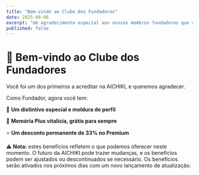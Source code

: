 ```yaml
---
title: "Bem-vindo ao Clube dos Fundadores"
date: 2025-09-06
excerpt: "Um agradecimento especial aos nossos membros fundadores que acreditaram na AICHIKI desde o início."
published: false
---
```


# 🎉 Bem-vindo ao Clube dos Fundadores

Você foi um dos primeiros a acreditar na AICHIKI, e queremos agradecer.

Como Fundador, agora você tem:

🏅 **Um distintivo especial e moldura de perfil**

🧠 **Memória Plus vitalícia, grátis para sempre**

⭐ **Um desconto permanente de 33% no Premium**

⚠️ **Nota:** estes benefícios refletem o que podemos oferecer neste momento. O futuro da AICHIKI pode trazer mudanças, e os benefícios podem ser ajustados ou descontinuados se necessário. Os benefícios serão ativados nos próximos dias com um novo lançamento de atualização.